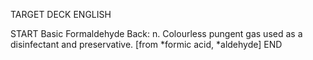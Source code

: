 TARGET DECK
ENGLISH

START
Basic
Formaldehyde
Back: n. Colourless pungent gas used as a disinfectant and preservative. [from *formic acid, *aldehyde]
END

